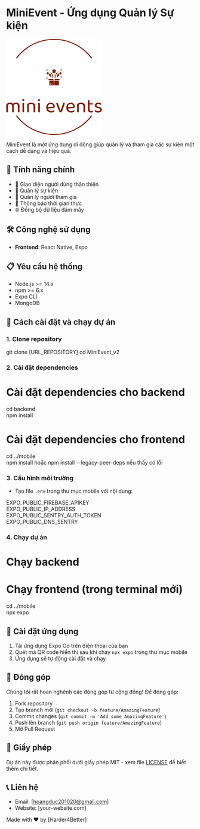 # MiniEvent - Ứng dụng Quản lý Sự kiện

![MiniEvent Logo](./mobile/assets/images/logo.svg) <!-- Thay thế bằng logo thực tế của bạn -->

MiniEvent là một ứng dụng di động giúp quản lý và tham gia các sự kiện một cách dễ dàng và hiệu quả.

## 🚀 Tính năng chính

- 📱 Giao diện người dùng thân thiện
- 📅 Quản lý sự kiện
- 👥 Quản lý người tham gia
- 🔔 Thông báo thời gian thực
- 🌐 Đồng bộ dữ liệu đám mây

## 🛠️ Công nghệ sử dụng

- **Frontend**: React Native, Expo

## 📋 Yêu cầu hệ thống

- Node.js >= 14.x
- npm >= 6.x
- Expo CLI
- MongoDB

## 🚀 Cách cài đặt và chạy dự án

### 1. Clone repository

git clone [URL_REPOSITORY]
cd MiniEvent_v2

### 2. Cài đặt dependencies

# Cài đặt dependencies cho backend
cd backend  
npm install

# Cài đặt dependencies cho frontend
cd ../mobile  
npm install hoặc npm install --legacy-peer-deps nếu thấy có lỗi 


### 3. Cấu hình môi trường
- Tạo file `.env` trong thư mục mobile với nội dung:

EXPO_PUBLIC_FIREBASE_APIKEY      
EXPO_PUBLIC_IP_ADDRESS    
EXPO_PUBLIC_SENTRY_AUTH_TOKEN  
EXPO_PUBLIC_DNS_SENTRY             

### 4. Chạy dự án

# Chạy backend
# Chạy frontend (trong terminal mới)
cd ../mobile  
npx expo


## 📱 Cài đặt ứng dụng

1. Tải ứng dụng Expo Go trên điện thoại của bạn
2. Quét mã QR code hiển thị sau khi chạy `npx expo` trong thư mục mobile
3. Ứng dụng sẽ tự động cài đặt và chạy

## 🤝 Đóng góp

Chúng tôi rất hoan nghênh các đóng góp từ cộng đồng! Để đóng góp:

1. Fork repository
2. Tạo branch mới (`git checkout -b feature/AmazingFeature`)
3. Commit changes (`git commit -m 'Add some AmazingFeature'`)
4. Push lên branch (`git push origin feature/AmazingFeature`)
5. Mở Pull Request

## 📄 Giấy phép

Dự án này được phân phối dưới giấy phép MIT - xem file [LICENSE](LICENSE) để biết thêm chi tiết.

## 📞 Liên hệ

- Email: [hoangduc201020@gmail.com]
- Website: [your-website.com]


Made with ❤️ by [Harder4Better]
